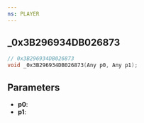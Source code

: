 ```yaml
---
ns: PLAYER
---
```

## _0x3B296934DB026873

```c
// 0x3B296934DB026873
void _0x3B296934DB026873(Any p0, Any p1);
```

## Parameters
* **p0**:
* **p1**:
